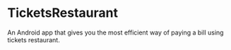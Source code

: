 # TicketsRestaurant
An Android app that gives you the most efficient way of paying a bill using tickets restaurant.
